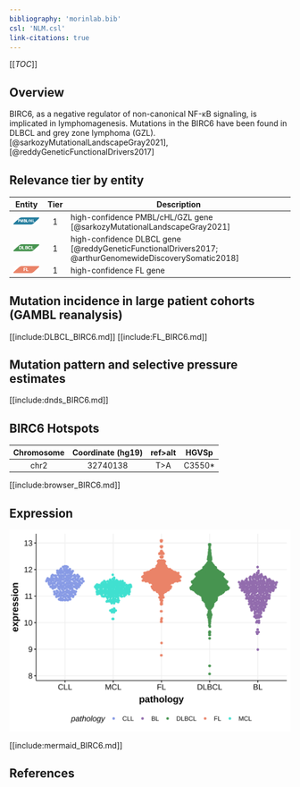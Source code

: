 ```yaml
---
bibliography: 'morinlab.bib'
csl: 'NLM.csl'
link-citations: true
---
```

[[_TOC_]]

## Overview

BIRC6, as a negative regulator of non-canonical NF-κB signaling, is implicated in lymphomagenesis. Mutations in the BIRC6 have been found in DLBCL and grey zone lymphoma (GZL).[@sarkozyMutationalLandscapeGray2021],[@reddyGeneticFunctionalDrivers2017] 



## Relevance tier by entity

|Entity|Tier|Description                           |
|:------:|:----:|--------------------------------------|
|![PMBL](images/icons/PMBL_tier1.png)|1|high-confidence PMBL/cHL/GZL gene [@sarkozyMutationalLandscapeGray2021]|
|![DLBCL](images/icons/DLBCL_tier1.png)   |1   |high-confidence DLBCL gene          [@reddyGeneticFunctionalDrivers2017; @arthurGenomewideDiscoverySomatic2018]|
|![FL](images/icons/FL_tier1.png)      |1   |high-confidence FL gene               |

## Mutation incidence in large patient cohorts (GAMBL reanalysis)

[[include:DLBCL_BIRC6.md]]
[[include:FL_BIRC6.md]]

## Mutation pattern and selective pressure estimates

[[include:dnds_BIRC6.md]]

## BIRC6 Hotspots

| Chromosome |Coordinate (hg19) | ref>alt | HGVSp | 
 | :---:| :---: | :--: | :---: |
| chr2 | 32740138 | T>A | C3550* |

[[include:browser_BIRC6.md]]

## Expression
![](images/gene_expression/BIRC6_by_pathology.svg)
<!-- ORIGIN: reddyGeneticFunctionalDrivers2017 -->
<!-- DLBCL: reddyGeneticFunctionalDrivers2017 -->
<!-- PMBL: sarkozyMutationalLandscapeGray2021a -->

[[include:mermaid_BIRC6.md]]

## References


